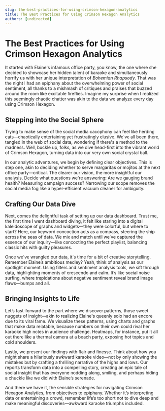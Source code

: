 ```yaml
---
slug: the-best-practices-for-using-crimson-hexagon-analytics
title: The Best Practices for Using Crimson Hexagon Analytics
authors: [undirected]
---
```


# The Best Practices for Using Crimson Hexagon Analytics

It started with Elaine's infamous office party, you know, the one where she decided to showcase her hidden talent of karaoke and simultaneously horrify us with her unique interpretation of *Bohemian Rhapsody*. That was the night I had an epiphany about the overwhelming power of social sentiment, all thanks to a mishmash of critiques and praises that buzzed around the room like excitable fireflies. Imagine my surprise when I realized this seemingly chaotic chatter was akin to the data we analyze every day using Crimson Hexagon.

## Stepping into the Social Sphere

Trying to make sense of the social media cacophony can feel like herding cats—chaotically entertaining yet frustratingly elusive. We've all been there, tangled in the web of social data, wondering if there's a method to the madness. Well, buckle up, folks, as we dive head-first into the vibrant world of Crimson Hexagon, turning data into our very own social crystal ball.

In our analytic adventures, we begin by defining clear objectives. This is step one, akin to deciding whether to serve margaritas or mojitos at the next office party—critical. The clearer our vision, the more insightful our analysis. Decide what questions we're answering: Are we gauging brand health? Measuring campaign success? Narrowing our scope removes the social media fog like a hyper-efficient vacuum cleaner for ambiguity.

## Crafting Our Data Dive

Next, comes the delightful task of setting up our data dashboard. Trust me, the first time I went dashboard diving, it felt like staring into a digital kaleidoscope of graphs and widgets—they were colorful, but where to start? Here, our keyword concoction acts as a compass, steering the ship across the seas of data. We mix and match until we've captured the essence of our inquiry—like concocting the perfect playlist, balancing classic hits with guilty pleasures.

Once we've wrangled our data, it's time for a bit of creative storytelling. Remember Elaine’s ambitious medley? Yeah, think of analysis as our spotlight moment. Using filters and sentiment analysis tools, we sift through data, highlighting moments of crescendo and calm. It’s like social noise surfing, where trepidations about negative sentiment reveal brand image flaws—bumps and all.

## Bringing Insights to Life

Let’s fast-forward to the part where we discover patterns, those sweet nuggets of insight—akin to realizing Elaine's queenly solo had an encore due to its viral fame. We visualize these patterns, using charts and graphs that make data relatable, because numbers on their own could rival her karaoke high notes in audience challenge. Heatmaps, for instance, put it all out there like a thermal camera at a beach party, exposing hot topics and cold shoulders.

Lastly, we present our findings with flair and finesse. Think about how you might share a hilariously awkward karaoke video—not by only showing the mistakes but by crafting a thrilling narrative of the highs and lows. Our reports transform data into a compelling story, creating an epic tale of social insight that has everyone nodding along, smiling, and perhaps hiding a chuckle like we did with Elaine’s serenade. 

And there we have it, the sensible strategies for navigating Crimson Hexagon Analytics, from objectives to epiphany. Whether it’s interpreting data or entertaining a crowd, remember life’s too short not to dive deep and make meaningful discoveries—awkward karaoke triumphs included.